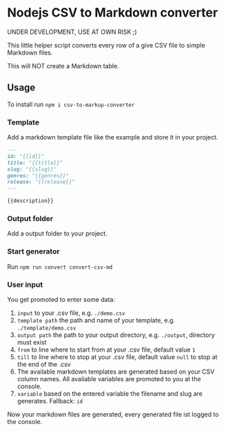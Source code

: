 # Nodejs CSV to Markdown converter

UNDER DEVELOPMENT, USE AT OWN RISK ;)

This little helper script converts every row of a give CSV file to simple Markdown files.

This will NOT create a Markdown table.

## Usage
To install run ```npm i csv-to-markup-converter```

### Template
Add a markdown template file like the example and store it in your project.
```markdown
---
id: "{{id}}"
title: "{{title}}"
slug: "{{slug}}"
genres: "{{genres}}"
release: "{{release}}"
---

{{description}}
```

### Output folder
Add a output folder to your project.

### Start generator
Run ```npm run convert convert-csv-md```

### User input

You get promoted to enter some data:

1. ``input`` to your .csv file, e.g. ``./demo.csv``
2. ``template path`` the path and name of your template, e.g. ``./template/demo.csv``
3. ``output path`` the path to your output directory, e.g. ``./output``, directory must exist
4. ``from`` to line where to start from at your .csv file, default value ``1``
5. ``till`` to line where to stop at your .csv file, default value ``null`` to stop at the end of the .csv
6. The available markdown templates are generated based on your CSV column names. All available variables are promoted to you at the console.
7. ``variable`` based on the entered variable the filename and slug are generates. Fallback: ``id``

Now your markdown files are generated, every generated file ist logged to the console.
